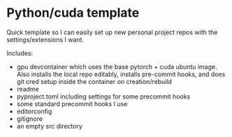 # Python/cuda template

Quick template so I can easily set up new personal project repos with the settings/extensions I want.

Includes:
* gpu devcontainer which uses the base pytorch + cuda ubuntu image. Also installs the local repo editably, installs pre-commit hooks, and does git cred setup inside the container on creation/rebuild
* readme
* pyproject.toml including settings for some precommit hooks
* some standard precommit hooks I use
* editorconfig
* gitignore
* an empty src directory
